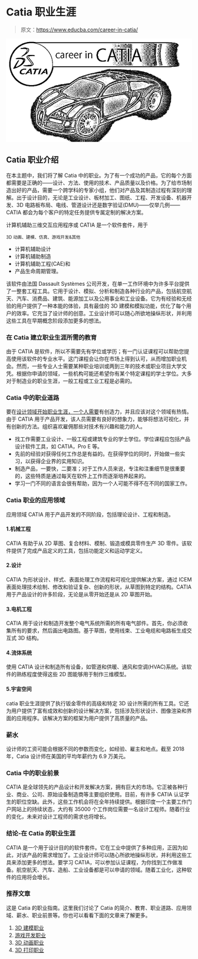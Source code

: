 # Catia 职业生涯

> 原文：<https://www.educba.com/career-in-catia/>

![Career-in-Catia](img/1d2d8f9d064bbb8843277091e171e95c.png)



## Catia 职业介绍

在本主题中，我们将了解 Catia 中的职业。为了有一个成功的产品，它的每个方面都需要是正确的——设计、方法、使用的技术、产品质量以及价格。为了给市场制造出好的产品，需要一个跨学科的专家小组，他们对产品及其制造过程有深刻的理解。出于设计目的，无论是工业设计、板材加工、图纸、工程、开发设备、机器开发、3D 电路板布局、电线、管道设计还是数字验证(DMU)——仅举几例——CATIA 都会为每个客户的特定任务提供专属定制的解决方案。

计算机辅助三维交互应用程序或 CATIA 是一个软件套件，用于

<small>3D 动画、建模、仿真、游戏开发&其他</small>

*   计算机辅助设计
*   计算机辅助制造
*   计算机辅助工程(CAE)和
*   产品生命周期管理。

该软件由法国 Dassault Systèmes 公司开发，在单一工作环境中为许多平台提供了一整套工程工具。它用于设计、模拟、分析和制造各种行业的产品，包括航空航天、汽车、消费品、建筑、能源加工以及公用事业和工业设备。它为有经验和无经验的用户提供了一种本能的体验，具有最佳的 3D 建模和模拟功能，优化了每个用户的效率。它充当了设计师的创意。工业设计师可以随心所欲地操纵形状，并利用这些工具在早期概念阶段添加更多的想法。

### 在 Catia 建立职业生涯所需的教育

由于 CATIA 是软件，所以不需要先有学位或学历；有一门认证课程可以帮助您提高使用该软件的专业水平。这门课程会让你在市场上得到认可，从而增加职业机会。然而，一些专业人士需要某种职业培训或两到三年的技术或职业项目大学文凭。根据你申请的领域，一些机构可能还希望你有某个特定课程的学士学位。大多对于制造业的职业生涯，一般工程或工业工程是必需的。

### Catia 中的职业道路

要在[设计领域开始职业生涯，一个人需要](https://www.educba.com/design-pattern-interview-questions/)有创造力，并且应该对这个领域有热情。由于 CATIA 用于产品开发，该人员需要有良好的想象力，能够将想法可视化，并有创新的方法。组织喜欢雇佣那些对技术有兴趣和能力的人。

*   找工作需要工业设计、一般工程或建筑专业的学士学位。学位课程应包括产品设计软件工具，如 CATIA，Pro E 等。
*   先前的经验对获得任何工作总是有益的。在获得学位的同时，开始做一些实习，以获得企业界的实用知识。
*   制造产品，一要快，二要准；对于工作人员来说，专注和注重细节是很重要的，这些特质是通过每天在软件上工作而逐渐培养起来的。
*   学习一门不同的语言会很有帮助，因为一个人可能不得不在不同的国家工作。

### Catia 职业的应用领域

应用领域 CATIA 用于产品开发的不同阶段，包括理论设计、工程和制造。

#### 1.机械工程

CATIA 有助于从 2D 草图、复合材料、模制、锻造或模具零件生产 3D 零件。该软件提供了完成产品定义的工具，包括功能定义和运动学定义。

#### 2.设计

CATIA 为形状设计、样式、表面处理工作流程和可视化提供解决方案，通过 ICEM 表面处理技术绘制、修改和验证复杂、创新的形状，从草图到特定的结构。CATIA 用于产品设计的许多阶段，无论是从零开始还是从 2D 草图开始。

#### 3.电机工程

CATIA 用于设计和制造开发整个电气系统所需的所有电气部件。首先，你必须收集所有的要求，然后画出电路图。基于草图，使用线束、工业电缆和电路板生成交互式 3D 结构。

#### 4.流体系统

使用 CATIA 设计和制造所有设备，如管道和供暖、通风和空调(HVAC)系统。该软件的熟练程度使得这些 2D 图能够用于制作三维模型。

#### 5.宇宙空间

catia 职业生涯提供了执行钣金零件的高级和特定 3D 设计所需的所有工具。它还为用户提供了富有成效和创新的设计解决方案，包括涉及形状设计、图像渲染和界面的应用程序。该解决方案的框架为用户提供了高质量的产品。

### 薪水

设计师的工资可能会根据不同的参数而变化，如经验、雇主和地点。截至 2018 年，Catia 设计师在美国的平均年薪约为 6.9 万美元。

### Catia 中的职业前景

CATIA 是全球领先的产品设计和开发解决方案，拥有巨大的市场。它正被各种行业、商业、公司、原始设备制造商等主要组织使用。目前，有许多 CATIA 认证学生的职位空缺。此外，这些工作机会将在全年持续提供。根据印度一个主要工作门户网站上的持续状态，大约有 35000 个工作岗位需要一名设计工程师。随着行业的变化，未来对设计工程师的需求也将增长。

### 结论-在 Catia 的职业生涯

CATIA 是一个用于设计目的的软件套件。它在工业中提供了多种应用，正因为如此，对该产品的需求增加了。工业设计师可以随心所欲地操纵形状，并利用这些工具来添加更多的想法。要学习 CATIA，可以参加认证课程，为你找到工作做准备。航空航天、汽车、造船、工业设备都是可以申请的领域。随着工业化，这种软件的应用将会增长。

### 推荐文章

这是 Catia 的职业指南。这里我们讨论了 Catia 的简介、教育、职业道路、应用领域、薪水、职业前景等。你也可以看看下面的文章来了解更多。

1.  [3D 建模职业](https://www.educba.com/careers-in-3d-modeling/)
2.  [游戏开发职业](https://www.educba.com/Careers-in-Game-Development/)
3.  [3D 动画职业](https://www.educba.com/Careers-in-3D-Animation/)
4.  [3D 打印职业](https://www.educba.com/careers-in-3d-printing/)





